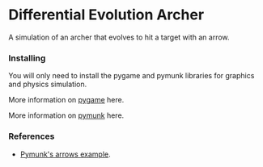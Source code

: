 # Differential Evolution Archer
A simulation of an archer that evolves to hit a target with an arrow. 

### Installing

You will only need to install the pygame and pymunk libraries for graphics and physics simulation. 

More information on [pygame](https://www.pygame.org/wiki/GettingStarted) here.

More information on [pymunk](http://www.pymunk.org/en/latest/) here.

### References

- [Pymunk's arrows example](http://www.pymunk.org/en/latest/examples.html?highlight=arrow#arrows-py).

